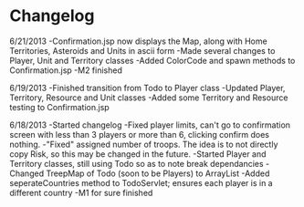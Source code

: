 Changelog
============================
6/21/2013
-Confirmation.jsp now displays the Map, along with Home Territories, Asteroids and 	Units in ascii form
-Made several changes to Player, Unit and Territory classes
-Added ColorCode and spawn methods to Confirmation.jsp
-M2 finished

6/19/2013
-Finished transition from Todo to Player class
-Updated Player, Territory, Resource and Unit classes
-Added some Territory and Resource testing to Confirmation.jsp

6/18/2013
-Started changelog
-Fixed player limits, can't go to confirmation screen with less than 3 players or more than 6, clicking confirm does nothing.
-"Fixed" assigned number of troops. The idea is to not directly copy Risk, so this may be changed in the future.
-Started Player and Territory classes, still using Todo so as to note break dependancies
-Changed TreepMap of Todo (soon to be Players) to ArrayList
-Added seperateCountries method to TodoServlet; ensures each player is in a different country
-M1 for sure finished